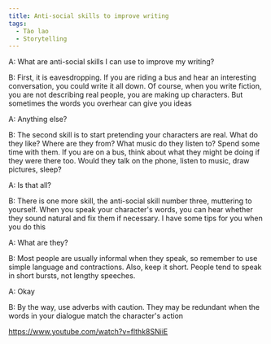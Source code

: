 ```yaml
---
title: Anti-social skills to improve writing
tags:
  - Tào lao
  - Storytelling
---
```


A: What are anti-social skills I can use to improve my writing?

B: First, it is eavesdropping. If you are riding a bus and hear an interesting conversation, you could write it all down. Of course, when you write fiction, you are not describing real people, you are making up characters. But sometimes the words you overhear can give you ideas

A: Anything else?

B: The second skill is to start pretending your characters are real. What do they like? Where are they from? What music do they listen to? Spend some time with them. If you are on a bus, think about what they might be doing if they were there too. Would they talk on the phone, listen to music, draw pictures, sleep?

A: Is that all?

B: There is one more skill, the anti-social skill number three, muttering to yourself. When you speak your character's words, you can hear whether they sound natural and fix them if necessary. I have some tips for you when you do this

A: What are they?

B: Most people are usually informal when they speak, so remember to use simple language and contractions. Also, keep it short. People tend to speak in short bursts, not lengthy speeches.

A: Okay

B: By the way, use adverbs with caution. They may be redundant when the words in your dialogue match the character's action

https://www.youtube.com/watch?v=flthk8SNiiE
